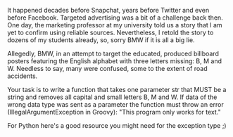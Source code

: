 It happened decades before Snapchat, years before Twitter and even before Facebook. Targeted advertising was a bit of a challenge back then. One day, the marketing professor at my university told us a story that I am yet to confirm using reliable sources. Nevertheless, I retold the story to dozens of my students already, so, sorry BMW if it is all a big lie.

Allegedly, BMW, in an attempt to target the educated, produced billboard posters featuring the English alphabet with three letters missing: B, M and W. Needless to say, many were confused, some to the extent of road accidents.

Your task is to write a function that takes one parameter str that MUST be a string and removes all capital and small letters B, M and W. If data of the wrong data type was sent as a parameter the function must throw an error (IllegalArgumentException in Groovy): "This program only works for text."

For Python here's a good resource you might need for the exception type ;)